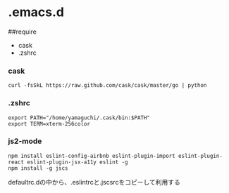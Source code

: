 # .emacs.d

##require

* cask
* .zshrc

### cask
```
curl -fsSkL https://raw.github.com/cask/cask/master/go | python
```

### .zshrc

```
export PATH="/home/yamaguchi/.cask/bin:$PATH"
export TERM=xterm-256color
```

### js2-mode

```
npm install eslint-config-airbnb eslint-plugin-import eslint-plugin-react eslint-plugin-jsx-a11y eslint -g
npm install -g jscs
```

defaultrc.dの中から、.eslintrcと.jscsrcをコピーして利用する

